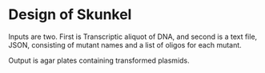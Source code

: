 # Design of Skunkel 

Inputs are two. First is Transcriptic aliquot of DNA, and second is a text file, JSON, consisting of mutant names and a list of oligos for each mutant.

Output is agar plates containing transformed plasmids. 


